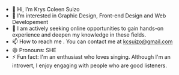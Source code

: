 - 👋 Hi, I’m Krys Coleen Suizo
- 👀 I’m interested in Graphic Design, Front-end Design and Web Developement
- 💞️ I am actively seeking online opportunities to gain hands-on experience and deepen my knowledge in these fields.
- 📫 How to reach me . You can contact me at kcsuizo@gmail.com
- 😄 Pronouns: SHE
- ⚡ Fun fact: I'm an enthusiast who loves singing. Although I'm an introvert, I enjoy engaging with people who are good listeners.
<!---
EssKrys/EssKrys is a ✨ special ✨ repository because its `README.md` (this file) appears on your GitHub profile.
You can click the Preview link to take a look at your changes.
--->
